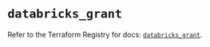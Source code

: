 # `databricks_grant`

Refer to the Terraform Registry for docs: [`databricks_grant`](https://registry.terraform.io/providers/databricks/databricks/1.54.0/docs/resources/grant).
